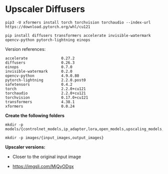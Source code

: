 # Upscaler Diffusers

```
pip3 -U xformers install torch torchvision torchaudio --index-url https://download.pytorch.org/whl/cu121
```

```
pip install diffusers transformers accelerate invisible-watermark opencv-python pytorch-lightning einops 
```

Version references:

```
accelerate               0.27.2
diffusers                0.26.3
einops                   0.7.0
invisible-watermark      0.2.0
opencv-python            4.9.0.80
pytorch-lightning        2.2.0.post0
safetensors              0.4.2
torch                    2.2.0+cu121
torchaudio               2.2.0+cu121
torchvision              0.17.0+cu121
transformers             4.38.1
xformers                 0.0.24
```

**Create the following folders**
```
mkdir -p models/{controlnet_models,ip_adapter,lora,open_models,upscaling_models,vae,sd15,sdxl,sdxl_turbo}
```

```
mkdir -p images/{input_images,output_images}
```

**Upscaler versions:**
- Closer to the original input image

- https://imgsli.com/MjQyODgx

